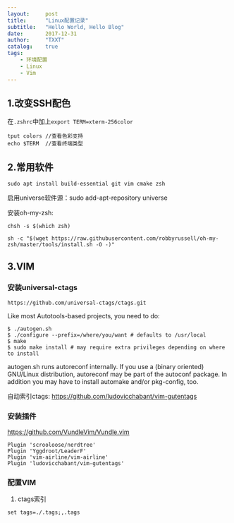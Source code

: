 ```yaml
---
layout:     post
title:      "Linux配置记录"
subtitle:   "Hello World, Hello Blog"
date:       2017-12-31
author:     "TXXT"
catalog:    true
tags:
    - 环境配置
    - Linux
    - Vim
---
```


## 1.改变SSH配色

在`.zshrc`中加上`export TERM=xterm-256color`

```shell
tput colors	//查看色彩支持
echo $TERM	//查看终端类型
```

## 2.常用软件

```shell
sudo apt install build-essential git vim cmake zsh
```

启用universe软件源：sudo add-apt-repository universe

安装oh-my-zsh:

```shell
chsh -s $(which zsh)

sh -c "$(wget https://raw.githubusercontent.com/robbyrussell/oh-my-zsh/master/tools/install.sh -O -)"
```

## 3.VIM

### 安装universal-ctags

`https://github.com/universal-ctags/ctags.git`

Like most Autotools-based projects, you need to do:

```
$ ./autogen.sh
$ ./configure --prefix=/where/you/want # defaults to /usr/local
$ make
$ sudo make install # may require extra privileges depending on where to install
```

autogen.sh runs autoreconf internally. If you use a (binary oriented) GNU/Linux distribution, autoreconf may be part of the autoconf package. In addition you may have to install automake and/or pkg-config, too.

自动索引ctags: https://github.com/ludovicchabant/vim-gutentags

### 安装插件

https://github.com/VundleVim/Vundle.vim

```shell
Plugin 'scrooloose/nerdtree'
Plugin 'Yggdroot/LeaderF'
Plugin 'vim-airline/vim-airline'
Plugin 'ludovicchabant/vim-gutentags'
```

### 配置VIM

1. ctags索引

```shell
set tags=./.tags;,.tags
```
